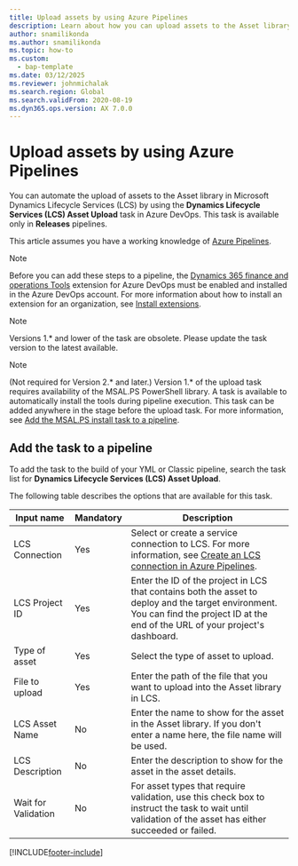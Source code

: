 ```yaml
---
title: Upload assets by using Azure Pipelines
description: Learn about how you can upload assets to the Asset library in Microsoft Dynamics Lifecycle Services (LCS) by using Azure Pipelines.
author: snamilikonda
ms.author: snamilikonda
ms.topic: how-to
ms.custom: 
  - bap-template
ms.date: 03/12/2025
ms.reviewer: johnmichalak
ms.search.region: Global
ms.search.validFrom: 2020-08-19
ms.dyn365.ops.version: AX 7.0.0
---
```


# Upload assets by using Azure Pipelines

You can automate the upload of assets to the Asset library in Microsoft Dynamics Lifecycle Services (LCS) by using the **Dynamics Lifecycle Services (LCS) Asset Upload** task in Azure DevOps. This task is available only in **Releases** pipelines.

This article assumes you have a working knowledge of [Azure Pipelines](/azure/devops/pipelines/get-started/pipelines-get-started).

> [!NOTE]
> Before you can add these steps to a pipeline, the [Dynamics 365 finance and operations Tools](https://marketplace.visualstudio.com/items?itemName=Dyn365FinOps.dynamics365-finops-tools) extension for Azure DevOps must be enabled and installed in the Azure DevOps account. For more information about how to install an extension for an organization, see [Install extensions](/azure/devops/marketplace/install-extension).

> [!NOTE]
> Versions 1.\*  and lower of the task are obsolete. Please update the task version to the latest available.

> [!NOTE]
> (Not required for Version 2.\* and later.) Version 1.\* of the upload task requires availability of the MSAL.PS PowerShell library. A task is available to automatically install the tools during pipeline execution. This task can be added anywhere in the stage before the upload task. For more information, see [Add the MSAL.PS install task to a pipeline](pipeline-lcs-connection-update.md#add-the-msalps-install-task-to-a-pipeline).

## Add the task to a pipeline

To add the task to the build of your YML or Classic pipeline, search the task list for **Dynamics Lifecycle Services (LCS) Asset Upload**.

The following table describes the options that are available for this task.

| Input name | Mandatory | Description |
|---|---|---|
| LCS Connection | Yes | Select or create a service connection to LCS. For more information, see [Create an LCS connection in Azure Pipelines](pipeline-lcs-connection.md). |
| LCS Project ID | Yes | Enter the ID of the project in LCS that contains both the asset to deploy and the target environment. You can find the project ID at the end of the URL of your project's dashboard. |
| Type of asset | Yes | Select the type of asset to upload. |
| File to upload | Yes | Enter the path of the file that you want to upload into the Asset library in LCS. |
| LCS Asset Name | No | Enter the name to show for the asset in the Asset library. If you don't enter a name here, the file name will be used. |
| LCS Description | No | Enter the description to show for the asset in the asset details. |
| Wait for Validation | No | For asset types that require validation, use this check box to instruct the task to wait until validation of the asset has either succeeded or failed. |


[!INCLUDE[footer-include](../../../includes/footer-banner.md)]

